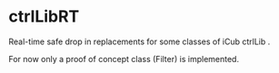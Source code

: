 ctrlLibRT
=========

Real-time safe drop in replacements for some classes of iCub ctrlLib . 

For now only a proof of concept class (Filter) is implemented.

